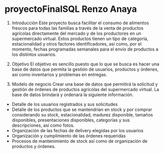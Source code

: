 # proyectoFinalSQL Renzo Anaya

1.	Introducción 
Este proyecto busca facilitar el consumo de alimentos frescos para todas las familias a través de la venta de productos agrícolas directamente del mercado y de los productores en un supermercado virtual.
Estos productos tienen un tipo de categoría, estacionalidad y otros factores identificadores, así como, por el momento, fechas programadas semanales para el envío de productos a los distintos usuarios.

2.	Objetivo
El objetivo es sencillo puesto que lo que se busca es hacer una base de datos que permita la gestión de usuarios, productos y órdenes, así como inventarios y problemas en entregas.

3.	Modelo de negocio
Crear una base de datos que permitirá la solicitud y gestión de órdenes de productos agrícolas del supermercado virtual.
La base de datos brindará y ordenará la siguiente información.

-	Detalle de los usuarios registrados y sus solicitudes
-	Detalle de los productos que se mantendrían en stock y por comprar considerando su stock, estacionalidad, madurez disponible, tamaños disponibles, presentaciones disponibles, categorías y sus descripciones, así como fotos.
-	Organización de las fechas de delivery elegidas por los usuarios
-	Organización y cumplimiento de las órdenes requeridas
-	Procesos de mantenimiento de stock así como de organización de productos y órdenes.
